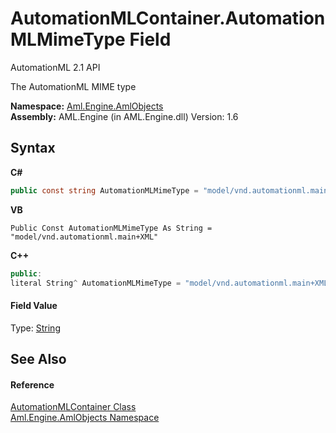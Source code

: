 # AutomationMLContainer.AutomationMLMimeType Field
AutomationML 2.1 API 

The AutomationML MIME type

**Namespace:**&nbsp;<a href="N_Aml_Engine_AmlObjects">Aml.Engine.AmlObjects</a><br />**Assembly:**&nbsp;AML.Engine (in AML.Engine.dll) Version: 1.6

## Syntax

**C#**<br />
``` C#
public const string AutomationMLMimeType = "model/vnd.automationml.main+XML"
```

**VB**<br />
``` VB
Public Const AutomationMLMimeType As String = "model/vnd.automationml.main+XML"
```

**C++**<br />
``` C++
public:
literal String^ AutomationMLMimeType = "model/vnd.automationml.main+XML"
```


#### Field Value
Type: <a href="https://docs.microsoft.com/dotnet/api/system.string" target="_parent" rel="noopener noreferrer">String</a>

## See Also


#### Reference
<a href="T_Aml_Engine_AmlObjects_AutomationMLContainer">AutomationMLContainer Class</a><br /><a href="N_Aml_Engine_AmlObjects">Aml.Engine.AmlObjects Namespace</a><br />